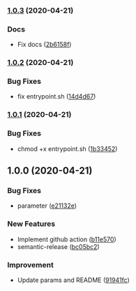 ### [1.0.3](https://github.com/locona/action-sqlboiler/compare/v1.0.2...v1.0.3) (2020-04-21)


### Docs

* Fix docs ([2b6158f](https://github.com/locona/action-sqlboiler/commit/2b6158f936937be4b3f6b85ff6d5f03f8ad0ce00))

### [1.0.2](https://github.com/locona/action-sqlboiler/compare/v1.0.1...v1.0.2) (2020-04-21)


### Bug Fixes

* fix entrypoint.sh ([14d4d67](https://github.com/locona/action-sqlboiler/commit/14d4d67c4a6cc28d670c183f25033576f07e7789))

### [1.0.1](https://github.com/locona/action-sqlboiler/compare/v1.0.0...v1.0.1) (2020-04-21)


### Bug Fixes

* chmod +x entrypoint.sh ([1b33452](https://github.com/locona/action-sqlboiler/commit/1b33452ec762e129711b890a21d5d69b4e6b3501))

## 1.0.0 (2020-04-21)


### Bug Fixes

* parameter ([e21132e](https://github.com/locona/action-sqlboiler/commit/e21132e4d3c626a2f4ebb6c1f7eb4d6699cdf3af))


### New Features

* Implement github action ([b11e570](https://github.com/locona/action-sqlboiler/commit/b11e570e5d113cfaf37b4bd7b53815f8219be661))
* semantic-release ([bc05bc2](https://github.com/locona/action-sqlboiler/commit/bc05bc2a248b78daf6a7b3d247552d7c02b721c6))


### Improvement

* Update params and README ([91941fc](https://github.com/locona/action-sqlboiler/commit/91941fc177ba30d234ba16b7216e24df8d7899a9))
